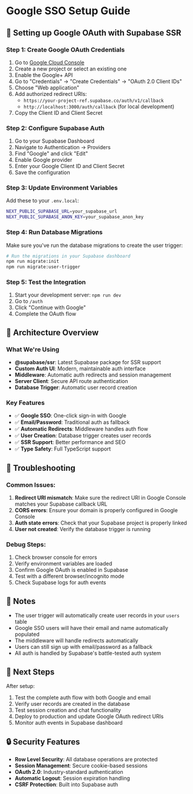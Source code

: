 # Google SSO Setup Guide

## 🚀 Setting up Google OAuth with Supabase SSR

### Step 1: Create Google OAuth Credentials

1. Go to [Google Cloud Console](https://console.cloud.google.com/)
2. Create a new project or select an existing one
3. Enable the Google+ API
4. Go to "Credentials" → "Create Credentials" → "OAuth 2.0 Client IDs"
5. Choose "Web application"
6. Add authorized redirect URIs:
   - `https://your-project-ref.supabase.co/auth/v1/callback`
   - `http://localhost:3000/auth/callback` (for local development)
7. Copy the Client ID and Client Secret

### Step 2: Configure Supabase Auth

1. Go to your Supabase Dashboard
2. Navigate to Authentication → Providers
3. Find "Google" and click "Edit"
4. Enable Google provider
5. Enter your Google Client ID and Client Secret
6. Save the configuration

### Step 3: Update Environment Variables

Add these to your `.env.local`:

```bash
NEXT_PUBLIC_SUPABASE_URL=your_supabase_url
NEXT_PUBLIC_SUPABASE_ANON_KEY=your_supabase_anon_key
```

### Step 4: Run Database Migrations

Make sure you've run the database migrations to create the user trigger:

```bash
# Run the migrations in your Supabase dashboard
npm run migrate:init
npm run migrate:user-trigger
```

### Step 5: Test the Integration

1. Start your development server: `npm run dev`
2. Go to `/auth`
3. Click "Continue with Google"
4. Complete the OAuth flow

## 🔧 Architecture Overview

### What We're Using

- **@supabase/ssr**: Latest Supabase package for SSR support
- **Custom Auth UI**: Modern, maintainable auth interface
- **Middleware**: Automatic auth redirects and session management
- **Server Client**: Secure API route authentication
- **Database Trigger**: Automatic user record creation

### Key Features

- ✅ **Google SSO**: One-click sign-in with Google
- ✅ **Email/Password**: Traditional auth as fallback
- ✅ **Automatic Redirects**: Middleware handles auth flow
- ✅ **User Creation**: Database trigger creates user records
- ✅ **SSR Support**: Better performance and SEO
- ✅ **Type Safety**: Full TypeScript support

## 🔧 Troubleshooting

### Common Issues:

1. **Redirect URI mismatch**: Make sure the redirect URI in Google Console matches your Supabase callback URL
2. **CORS errors**: Ensure your domain is properly configured in Google Console
3. **Auth state errors**: Check that your Supabase project is properly linked
4. **User not created**: Verify the database trigger is running

### Debug Steps:

1. Check browser console for errors
2. Verify environment variables are loaded
3. Confirm Google OAuth is enabled in Supabase
4. Test with a different browser/incognito mode
5. Check Supabase logs for auth events

## 📝 Notes

- The user trigger will automatically create user records in your `users` table
- Google SSO users will have their email and name automatically populated
- The middleware will handle redirects automatically
- Users can still sign up with email/password as a fallback
- All auth is handled by Supabase's battle-tested auth system

## 🎯 Next Steps

After setup:
1. Test the complete auth flow with both Google and email
2. Verify user records are created in the database
3. Test session creation and chat functionality
4. Deploy to production and update Google OAuth redirect URIs
5. Monitor auth events in Supabase dashboard

## 🔒 Security Features

- **Row Level Security**: All database operations are protected
- **Session Management**: Secure cookie-based sessions
- **OAuth 2.0**: Industry-standard authentication
- **Automatic Logout**: Session expiration handling
- **CSRF Protection**: Built into Supabase auth 
